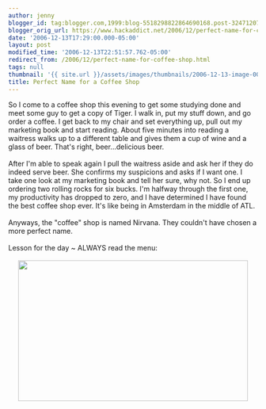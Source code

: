 ```yaml
---
author: jenny
blogger_id: tag:blogger.com,1999:blog-5518298822864690168.post-3247120741108238083
blogger_orig_url: https://www.hackaddict.net/2006/12/perfect-name-for-coffee-shop.html
date: '2006-12-13T17:29:00.000-05:00'
layout: post
modified_time: '2006-12-13T22:51:57.762-05:00'
redirect_from: /2006/12/perfect-name-for-coffee-shop.html
tags: null
thumbnail: '{{ site.url }}/assets/images/thumbnails/2006-12-13-image-0000.jpg'
title: Perfect Name for a Coffee Shop
---
```


So I come to a coffee shop this evening to get some studying done and meet some guy to get a copy of Tiger.  I walk in, put my stuff down, and go order a coffee.  I get back to my chair and set everything up, pull out my marketing book and start reading.  About five minutes into reading a waitress walks up to a different table and gives them a cup of wine and a glass of beer.  That's right, beer...delicious beer.<br/><br/>After I'm able to speak again I pull the waitress aside and ask her if they do indeed serve beer.  She confirms my suspicions and asks if I want one.  I take one look at my marketing book and tell her sure, why not.  So I end up ordering two rolling rocks for six bucks.    I'm halfway through the first one, my productivity has dropped to zero, and I have determined I have found the best coffee shop ever.  It's like being in Amsterdam in the middle of ATL.<br/><br/>Anyways, the "coffee" shop is named Nirvana.  They couldn't have chosen a more perfect name.<br/><br/>Lesson for the day ~ ALWAYS read the menu:<br/><br/><img alt="" border="0" id="BLOGGER_PHOTO_ID_5008150238246013106" src="{{ site.url }}/assets/images/2006-12-13-image-0000.jpg" style="margin: 0px auto 10px; display: block; text-align: center;  width: 464px; height: 284px;"/>